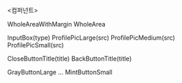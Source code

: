 <컴퍼넌트>

WholeAreaWithMargin
WholeArea

InputBox(type)
ProfilePicLarge(src)
ProfilePicMedium(src)
ProfilePicSmall(src)

CloseButtonTitle(title)
BackButtonTitle(title)

GrayButtonLarge
...
MintButtonSmall
